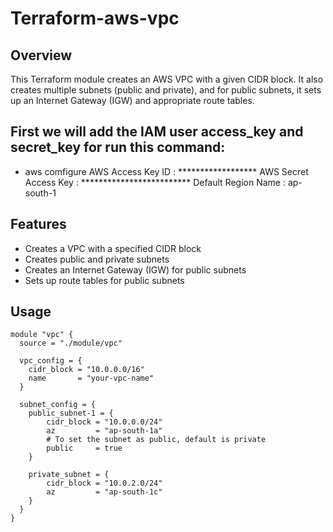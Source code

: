 # Terraform-aws-vpc

## Overview 

This Terraform module creates an AWS VPC with a given CIDR block. It also creates multiple subnets (public and private), and for public subnets, it sets up an Internet Gateway (IGW) and appropriate route tables.

## First we will add the IAM user access_key and secret_key for run this command:
- aws comfigure
  AWS Access Key ID : ******************
  AWS Secret Access Key : *************************
  Default Region Name : ap-south-1
## Features

- Creates a VPC with a specified CIDR block
- Creates public and private subnets
- Creates an Internet Gateway (IGW) for public subnets
- Sets up route tables for public subnets

## Usage
```
module "vpc" {
  source = "./module/vpc" 

  vpc_config = {
    cidr_block = "10.0.0.0/16"
    name       = "your-vpc-name"
  }

  subnet_config = {
    public_subnet-1 = {
        cidr_block = "10.0.0.0/24"
        az         = "ap-south-1a"
        # To set the subnet as public, default is private
        public     = true
    }

    private_subnet = {
        cidr_block = "10.0.2.0/24"
        az         = "ap-south-1c"
    }
  }
}
```
